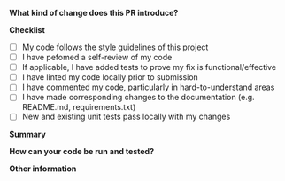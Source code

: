 <!-- Thanks for submitting a pull request! Please provide  information so we can quickly review your pull request. -->

**What kind of change does this PR introduce?**

<!-- E.g. a bugfix, feature, refactoring, etc… -->

**Checklist**
* [ ] My code follows the style guidelines of this project
* [ ] I have pefomed a self-review of my code
* [ ] If applicable, I have added tests to prove my fix is functional/effective
* [ ] I have linted my code locally prior to submission
* [ ] I have commented my code, particularly in hard-to-understand areas
* [ ] I have made corresponding changes to the documentation (e.g. README.md, requirements.txt)
* [ ] New and existing unit tests pass locally with my changes

**Summary**

<!-- Explain the **motivation** for making this change. What existing problem does the pull request solve? Try to link to an open issue. -->

**How can your code be run and tested?**

<!-- See the README.md for examples. Include test output. -->


**Other information**
